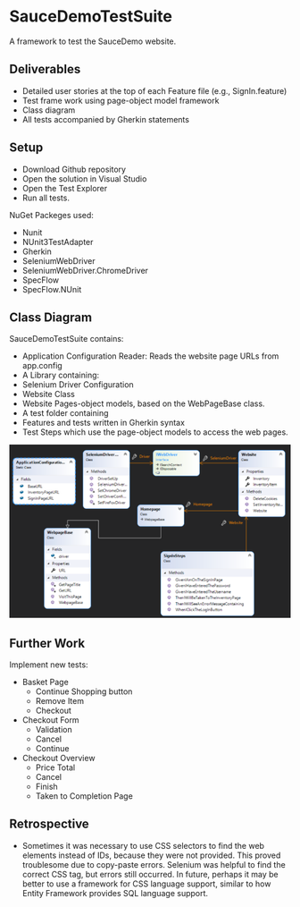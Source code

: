 # SauceDemoTestSuite
A framework to test the SauceDemo website.

## Deliverables

* Detailed user stories at the top of each Feature file (e.g., SignIn.feature)
* Test frame work using page-object model framework
* Class diagram
* All tests accompanied by Gherkin statements

## Setup

* Download Github repository
* Open the solution in Visual Studio
* Open the Test Explorer
* Run all tests.

NuGet Packeges used:

* Nunit 
* NUnit3TestAdapter
* Gherkin
* SeleniumWebDriver
* SeleniumWebDriver.ChromeDriver
* SpecFlow
* SpecFlow.NUnit

## Class Diagram

SauceDemoTestSuite contains:
* Application Configuration Reader: Reads the website page URLs from app.config
* A Library containing:
 * Selenium Driver Configuration
 * Website Class
 * Website Pages-object models, based on the WebPageBase class.
* A test folder containing
 * Features and tests written in Gherkin syntax
 * Test Steps which use the page-object models to access the web pages.

![ClassDiagram](ClassDiagram.png)

## Further Work

Implement new tests:

* Basket Page
  * Continue Shopping button
  * Remove Item
  * Checkout
* Checkout Form
  * Validation
  * Cancel
  * Continue
* Checkout Overview
  * Price Total
  * Cancel
  * Finish
  * Taken to Completion Page

## Retrospective

* Sometimes it was necessary to use CSS selectors to find the web elements instead of IDs, because they were not provided. This proved troublesome due to copy-paste errors. Selenium was helpful to find the correct CSS tag, but errors still occurred. In future, perhaps it may be better to use a framework for CSS language support, similar to how Entity Framework provides SQL language support.
